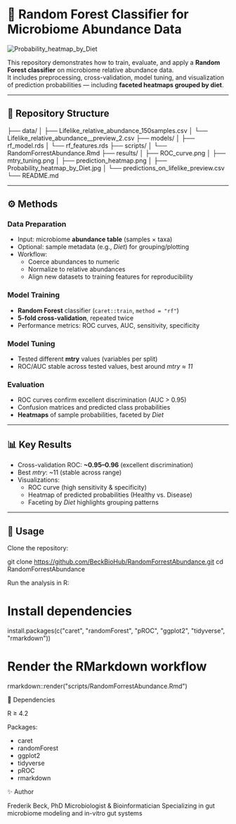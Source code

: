 # 🌱 Random Forest Classifier for Microbiome Abundance Data

![Probability_heatmap_by_Diet](https://github.com/user-attachments/assets/899c79c4-1d85-40c2-b83f-f924bcce8543)



This repository demonstrates how to train, evaluate, and apply a **Random Forest classifier** on microbiome relative abundance data.  
It includes preprocessing, cross-validation, model tuning, and visualization of prediction probabilities — including **faceted heatmaps grouped by diet**.

---

## 📂 Repository Structure

├── data/
│ ├── Lifelike_relative_abundance_150samples.csv
│ └── Lifelike_relative_abundance__preview_2.csv
├── models/
│ ├── rf_model.rds
│ └── rf_features.rds
├── scripts/
│ └── RandomForrestAbundance.Rmd
├── results/
│ ├── ROC_curve.png
│ ├── mtry_tuning.png
│ ├── prediction_heatmap.png
│ ├── Probability_heatmap_by_Diet.jpg
│ └── predictions_on_lifelike_preview.csv
└── README.md


---

## ⚙️ Methods

### Data Preparation
- Input: microbiome **abundance table** (samples × taxa)  
- Optional: sample metadata (e.g., *Diet*) for grouping/plotting  
- Workflow:
  - Coerce abundances to numeric
  - Normalize to relative abundances
  - Align new datasets to training features for reproducibility

### Model Training
- **Random Forest** classifier (`caret::train`, `method = "rf"`)
- **5-fold cross-validation**, repeated twice
- Performance metrics: ROC curves, AUC, sensitivity, specificity

### Model Tuning
- Tested different **mtry** values (variables per split)  
- ROC/AUC stable across tested values, best around *mtry ≈ 11*

### Evaluation
- ROC curves confirm excellent discrimination (AUC > 0.95)
- Confusion matrices and predicted class probabilities
- **Heatmaps** of sample probabilities, faceted by *Diet*

---

## 📊 Key Results

- Cross-validation ROC: **~0.95–0.96** (excellent discrimination)
- Best *mtry*: ~11 (stable across range)
- Visualizations:
  - ROC curve (high sensitivity & specificity)
  - Heatmap of predicted probabilities (Healthy vs. Disease)
  - Faceting by *Diet* highlights grouping patterns

---

## 🚀 Usage

Clone the repository:

git clone https://github.com/BeckBioHub/RandomForrestAbundance.git
cd RandomForrestAbundance

Run the analysis in R:
# Install dependencies
install.packages(c("caret", "randomForest", "pROC", "ggplot2", "tidyverse", "rmarkdown"))

# Render the RMarkdown workflow
rmarkdown::render("scripts/RandomForrestAbundance.Rmd")


🔧 Dependencies

R ≥ 4.2

Packages:
- caret
- randomForest
- ggplot2
- tidyverse
- pROC
- rmarkdown

✨ Author

Frederik Beck, PhD
Microbiologist & Bioinformatician
Specializing in gut microbiome modeling and in-vitro gut systems

